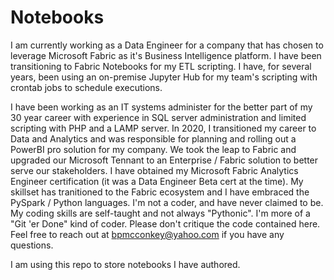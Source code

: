 # Notebooks

I am currently working as a Data Engineer for a company that has chosen to leverage Microsoft Fabric as it's Business Intelligence platform.  I have been transitioning to Fabric Notebooks for my ETL scripting.  I have, for several years, been using an on-premise Jupyter Hub for my team's scripting with crontab jobs to schedule executions.

I have been working as an IT systems administer for the better part of my 30 year career with experience in SQL server administration and limited scripting with PHP and a LAMP server.  In 2020, I transitioned my career to Data and Analytics and was responsible for planning and rolling out a PowerBI pro solution for my company.  We took the leap to Fabric and upgraded our Microsoft Tennant to an Enterprise / Fabric solution to better serve our stakeholders.  I have obtained my Microsoft Fabric Analytics Engineer certification (it was a Data Engineer Beta cert at the time).  My skillset has tranitioned to the Fabric ecosystem and I have embraced the PySpark / Python languages.  I'm not a coder, and have never claimed to be.  My coding skills are self-taught and not always "Pythonic".  I'm more of a "Git 'er Done" kind of coder.  Please don't critique the code contained here.  Feel free to reach out at bpmcconkey@yahoo.com if you have any questions.

I am using this repo to store notebooks I have authored.
